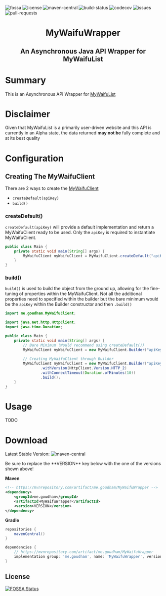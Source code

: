 [license]: https://img.shields.io/github/license/sgoudham/MyWaifuWrapper
[maven-central]: https://img.shields.io/maven-central/v/me.goudham/MyWaifuWrapper
[build-status]: https://goudham.me/jenkins/job/MyWaifuWrapper/job/release/badge/icon
[codecov]: https://codecov.io/gh/sgoudham/MyWaifuWrapper/branch/release/graph/badge.svg?token=RxUDnCWnF0
[issues]: https://img.shields.io/github/issues/sgoudham/MyWaifuWrapper?label=issues
[pull-requests]: https://img.shields.io/github/issues-pr/sgoudham/MyWaifuWrapper
[fossa]: https://app.fossa.com/api/projects/git%2Bgithub.com%2Fsgoudham%2FMyWaifuWrapper.svg?type=shield

![fossa]
![license]
![maven-central]
![build-status]
![codecov]
![issues]
![pull-requests]

<h1 align="center">MyWaifuWrapper</h1>
<h2 align="center">An Asynchronous Java API Wrapper for MyWaifuList</h2>

# Summary

This is an Asynchronous API Wrapper for [MyWaifuList](https://mywaifulist.moe/dash) 

# Disclaimer

Given that MyWaifuList is a primarily user-driven website and this API is currently in an Alpha state,
the data returned **may not be** fully complete and at its best quality

# Configuration

## Creating The MyWaifuClient

There are 2 ways to create the [MyWaifuClient](https://github.com/sgoudham/MyWaifuWrapper/blob/main/src/main/java/me/goudham/MyWaifuClient.java)
+ `createDefault(apiKey)`
+ `build()`

### createDefault()

`createDefault(apiKey)` will provide a default implementation and return a MyWaifuClient ready to be used. Only 
the `apiKey` is required to instantiate MyWaifuClient.

```java
public class Main {
    private static void main(String[] args) {
        MyWaifuClient myWaifuClient = MyWaifuClient.createDefault("apiKey");
    }
}
```

### build()

`build()` is used to build the object from the ground up, allowing for the fine-tuning of properties within the
MyWaifuClient. Not all the additional properties need to specified within the builder but the bare minimum would be 
the `apiKey` within the Builder constructor and then `.build()`

```java
import me.goudham.MyWaifuClient;

import java.net.http.HttpClient;
import java.time.Duration;

public class Main {
    private static void main(String[] args) {
        // Bare Minimum (Would recommend using createDefault())
        MyWaifuClient myWaifuClient = new MyWaifuClient.Builder("apiKey").build();
        
        // Creating MyWaifuClient through Builder
        MyWaifuClient myWaifuClient = new MyWaifuClient.Builder("apiKey")
                .withVersion(HttpClient.Version.HTTP_2)
                .withConnectTimeout(Duration.ofMinutes(10))
                .build();
    }
}
```

# Usage 

TODO

# Download

Latest Stable Version: ![maven-central]
<p>Be sure to replace the **VERSION** key below with the one of the versions shown above!</p>

**Maven**
```xml
<!-- https://mvnrepository.com/artifact/me.goudham/MyWaifuWrapper -->
<dependency>
    <groupId>me.goudham</groupId>
    <artifactId>MyWaifuWrapper</artifactId>
    <version>VERSION</version>
</dependency>

```

**Gradle**
```gradle
repositories {
    mavenCentral()
}

dependencies {
    // https://mvnrepository.com/artifact/me.goudham/MyWaifuWrapper
    implementation group: 'me.goudham', name: 'MyWaifuWrapper', version: 'VERSION'
}
```

## License
[![FOSSA Status](https://app.fossa.com/api/projects/git%2Bgithub.com%2Fsgoudham%2FMyWaifuWrapper.svg?type=large)](https://app.fossa.com/projects/git%2Bgithub.com%2Fsgoudham%2FMyWaifuWrapper?ref=badge_large)
